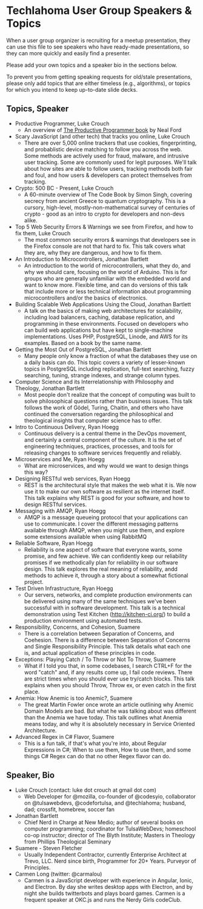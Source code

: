 # Techlahoma User Group Speakers & Topics

When a user group organizer is recruiting for a meetup presentation,
they can use this file to see speakers who have ready-made presentations,
so they can more quickly and easily find a presenter.

Please add your own topics and a speaker bio in the sections below.

To prevent you from getting speaking requests for old/stale presentations,
please only add topics that are either timeless (e.g., algorithms),
or topics for which you intend to keep up-to-date slide decks.

## Topics, Speaker

* Productive Programmer, Luke Crouch
  * An overview of [The Productive Programmer book](http://shop.oreilly.com/product/9780596519544.do) by Neal Ford
* Scary JavaScript (and other tech) that tracks you online, Luke Crouch
  * There are over 5,000 online trackers that use cookies, fingerprinting, and probablistic device matching to follow you across the web. Some methods are actively used for fraud, malware, and intrusive user tracking. Some are commonly used for legit purposes. We'll talk about how sites are able to follow users, tracking methods both fair and foul, and how users & developers can protect themselves from tracking.
* Crypto: 500 BC - Present, Luke Crouch
  * A 60-minute overview of The Code Book by Simon Singh, covering secrecy from ancient Greece to quantum cryptography. This is a cursory, high-level, mostly-non-mathematical survey of centuries of crypto - good as an intro to crypto for developers and non-devs alike.
* Top 5 Web Security Errors & Warnings we see from Firefox, and how to fix them, Luke Crouch
  * The most common security errors & warnings that developers see in the Firefox console are not that hard to fix. This talk covers what they are, why they are dangerous, and how to fix them.
* An Introduction to Microcontrollers, Jonathan Bartlett
  * An introduction to the world of microcontrollers, what they do, and why we should care, focusing on the world of Arduino.  This is for groups who are generally unfamiliar with the embedded world and want to know more.  Flexible time, and can do versions of this talk that include more or less technical information about programming microcontrollers and/or the basics of electronics.
* Building Scalable Web Applications Using the Cloud, Jonathan Bartlett
  * A talk on the basics of making web architectures for scalability, including load balancers, caching, database replication, and programming in these environments.  Focused on developers who can build web applications but have kept to single-machine implementations.  Uses PHP, PostgreSQL, Linode, and AWS for its examples.  Based on a book by the same name.
* Getting the Most Out of PostgreSQL, Jonathan Bartlett
  * Many people only know a fraction of what the databases they use on a daily basis can do.  This topic covers a variety of lesser-known topics in PostgreSQL including replication, full-text searching, fuzzy searching, tuning, strange indexes, and strange column types.
* Computer Science and its Interrelationship with Philosophy and Theology, Jonathan Bartlett
  * Most people don't realize that the concept of computing was built to solve philosophical questions rather than business issues.  This talk follows the work of Gödel, Turing, Chaitin, and others who have continued the conversation regarding the philosophical and theological insights that computer science has to offer.
* Intro to Continuous Delivery, Ryan Hoegg
  * Continuous delivery is a central theme in the DevOps movement, and certainly a central component of the culture. It is the set of engineering techniques, practices, processes, and tools for releasing changes to software services frequently and reliably.
* Microservices and Me, Ryan Hoegg
  * What are microservices, and why would we want to design things this way?
* Designing RESTful web services, Ryan Hoegg
  * REST is the architectural style that makes the web what it is. We now use it to make our own software as resilient as the internet itself. This talk explains why REST is good for your software, and how to design RESTful services.
* Messaging with AMQP, Ryan Hoegg
  * AMQP is a message queueing protocol that your applications can use to communicate.  I cover the different messaging patterns available through AMQP, when you might use them, and explore some extensions available when using RabbitMQ
* Reliable Software, Ryan Hoegg
  * Reliability is one aspect of software that everyone wants, some promise, and few achieve. We can confidently keep our reliability promises if we methodically plan for reliability in our software design. This talk explores the real meaning of reliability, andd methods to achieve it, through a story about a somewhat fictional project.
* Test Driven Infrastructure, Ryan Hoegg
  * Our servers, networks, and complete production environments can be delivered using many of the same techniques we've been successful with in software development.  This talk is a technical demonstration using Test Kitchen (http://kitchen-ci.org/) to build a production environment using automated tests.
* Responsibility, Concerns, and Cohesion, Suamere
  * There is a correlation between Separation of Concerns, and Coehesion.  There is a difference between Separation of Concerns and Single Responsibility Principle.  This talk details what each one is, and actual application of these principles in code.
* Exceptions: Playing Catch / To Throw or Not To Throw, Suamere
  * What if I told you that, in some codebases, I search CTRL+F for the word "catch" and, if any results come up, I fail code reviews.  There are strict times when you should ever use try/catch blocks.  This talk explains when you should Throw, Throw ex, or even catch in the first place.
* Anemia: How Anemic is too Anemic?, Suamere
  * The great Martin Fowler once wrote an article outlining why Anemic Domain Models are bad.  But what he was talking about was different than the Anemia we have today.  This talk outlines what Anemia means today, and why it is absolutely necessary in Service Oriented Architecture.
* Advanced Regex in C# Flavor, Suamere
  * This is a fun talk, if that's what you're into, about Regular Expressions in C#;  When to use them, How to use them, and some things C# Regex can do that no other Regex flavor can do.

## Speaker, Bio

* Luke Crouch (contact: luke dot crouch at gmail dot com)
  * Web Developer for @mozilla, co-founder of @codesyio, collaborator on @tulsawebdevs, @codefortulsa, and @techlahoma; husband, dad; crossfit, homebrew, soccer fan
* Jonathan Bartlett
  * Chief Nerd in Charge at New Medio; author of several books on computer programming; coordinator for TulsaWebDevs; homeschool co-op instructor; director of The Blyth Institute; Masters in Theology from Phillips Theological Seminary
* Suamere - Steven Fletcher
  * Usually Independent Contractor, currently Enterprise Architect at Trevo, LLC.  Nerd since birth, Programmer for 20+ Years.  Purveyor of Principles.
* Carmen Long (twitter: @carmalou)
  * Carmen is a JavaScript developer with experience in Angular, Ionic, and Electron. By day she writes desktop apps with Electron, and by night she builds twitterbots and plays board games. Carmen is a frequent speaker at OKC.js and runs the Nerdy Girls codeClub.
